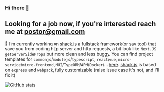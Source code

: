 ### Hi there 👋
Looking for a job now, if you're interested reach me at postor@gmail.com
----

  🔭 I’m currently working on [shack.js](https://github.com/shack-js/shack.js) a fullstack framework(or say tool) that save you from coding http server and http requests, a bit look like `Next.JS getServerSideProps` but more clean and less buggy. You can find project templates for `commonjs`/`modulejs`/`typescript`, `react`/`vue`, `micro-service`/`micro-frontend`, `MUI`/`TypeORM`/`APM`/`Docker`/... [here](https://github.com/fullstack-boilerplates). [shack.js](https://github.com/shack-js/shack.js) is based on `express` and `webpack`, fully customizable (raise issue case it's not, and I'll fix it)
  
 ![GitHub stats](https://github-readme-stats.vercel.app/api?username=postor)
